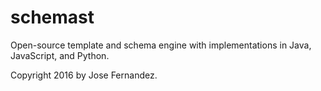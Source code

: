 # schemast
Open-source template and schema engine with implementations in Java, JavaScript, and Python.

Copyright 2016 by Jose Fernandez.
